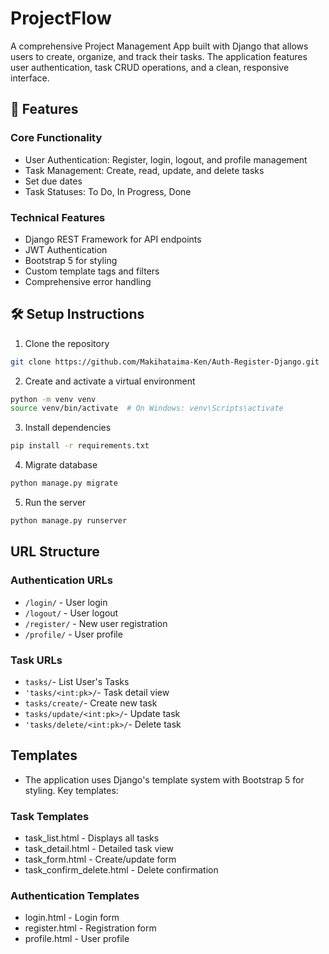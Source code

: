 # ProjectFlow
A comprehensive Project Management App built with Django that allows users to create, organize, and track their tasks. The application features user authentication, task CRUD operations, and a clean, responsive interface.
## 🔧 Features
### Core Functionality
- User Authentication: Register, login, logout, and profile management
- Task Management: Create, read, update, and delete tasks
- Set due dates 
- Task Statuses: To Do, In Progress, Done
### Technical Features
- Django REST Framework for API endpoints
- JWT Authentication
- Bootstrap 5 for styling
- Custom template tags and filters
- Comprehensive error handling
## 🛠 Setup Instructions
1. Clone the repository
```bash
git clone https://github.com/Makihataima-Ken/Auth-Register-Django.git
```
2. Create and activate a virtual environment
```bash
python -m venv venv
source venv/bin/activate  # On Windows: venv\Scripts\activate
```
3. Install dependencies
```bash
pip install -r requirements.txt
```
4. Migrate database
```bash
python manage.py migrate
```
5. Run the server
```bash
python manage.py runserver
```
## URL Structure
### Authentication URLs
- ```/login/``` - User login
- ```/logout/``` - User logout
- ```/register/``` - New user registration
- ```/profile/``` - User profile
### Task URLs
- ```tasks/```- List User's Tasks
- ```'tasks/<int:pk>/```- Task detail view
- ```tasks/create/```- Create new task
- ```tasks/update/<int:pk>/```- Update task
- ```'tasks/delete/<int:pk>/```- Delete task
## Templates
- The application uses Django's template system with Bootstrap 5 for styling. Key templates:
### Task Templates
- task_list.html - Displays all tasks
- task_detail.html - Detailed task view
- task_form.html - Create/update form
- task_confirm_delete.html - Delete confirmation
### Authentication Templates
- login.html - Login form
- register.html - Registration form
- profile.html - User profile